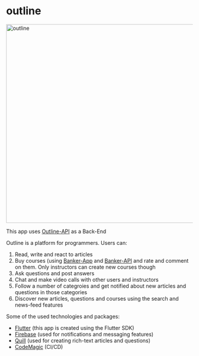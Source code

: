 # outline

<img align="center" width="535" alt="outline" src="https://user-images.githubusercontent.com/43892355/160640809-ac399333-bcee-4a03-b2da-6a085686bce2.png">

This app uses [Outline-API](https://github.com/Milad9A/Outline-API) as a Back-End

Outline is a platform for programmers. 
Users can:
  1. Read, write and react to articles
  2. Buy courses (using [Banker-App](https://github.com/Milad9A/Banker-App) and [Banker-API](https://github.com/Milad9A/Banker-API) and rate and comment on them. Only instructors can create new courses though
  3. Ask questions and post answers
  4. Chat and make video calls with other users and instructors
  5. Follow a number of categroies and get notified about new articles and questions in those categories
  6. Discover new articles, questions and courses using the search and news-feed features

Some of the used technologies and packages:
  - [Flutter](https://flutter.dev/) (this app is created using the Flutter SDK)
  - [Firebase](https://firebase.google.com/) (used for notifications and messaging features)
  - [Quill](https://quilljs.com/) (used for creating rich-text articles and questions)
  - [CodeMagic](https://codemagic.io/start/) (CI/CD)

